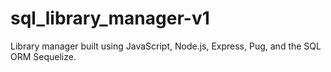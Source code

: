 # sql_library_manager-v1
Library manager built using JavaScript, Node.js, Express, Pug, and the SQL ORM Sequelize.


